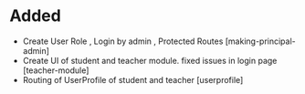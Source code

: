  # Added
 - Create User Role , Login by admin , Protected Routes [making-principal-admin]
 - Create UI of student and teacher module. fixed issues in login page [teacher-module]
 - Routing of UserProfile of student and teacher [userprofile]
